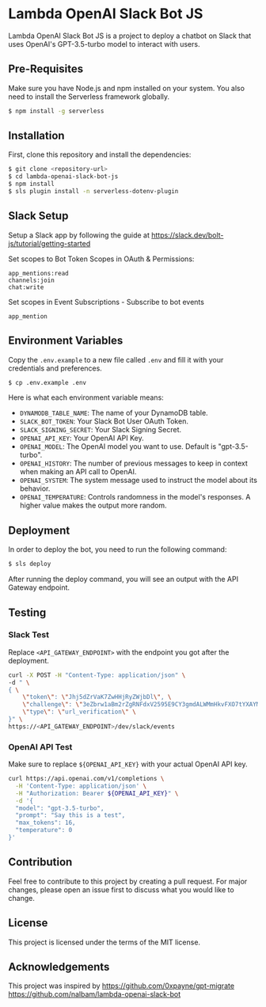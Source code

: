 # Lambda OpenAI Slack Bot JS

Lambda OpenAI Slack Bot JS is a project to deploy a chatbot on Slack that uses OpenAI's GPT-3.5-turbo model to interact with users.

## Pre-Requisites

Make sure you have Node.js and npm installed on your system. You also need to install the Serverless framework globally.

```bash
$ npm install -g serverless
```

## Installation

First, clone this repository and install the dependencies:

```bash
$ git clone <repository-url>
$ cd lambda-openai-slack-bot-js
$ npm install
$ sls plugin install -n serverless-dotenv-plugin
```

## Slack Setup

Setup a Slack app by following the guide at https://slack.dev/bolt-js/tutorial/getting-started

Set scopes to Bot Token Scopes in OAuth & Permissions:

```
app_mentions:read
channels:join
chat:write
```

Set scopes in Event Subscriptions - Subscribe to bot events

```
app_mention
```

## Environment Variables

Copy the `.env.example` to a new file called `.env` and fill it with your credentials and preferences.

```bash
$ cp .env.example .env
```

Here is what each environment variable means:

- `DYNAMODB_TABLE_NAME`: The name of your DynamoDB table.
- `SLACK_BOT_TOKEN`: Your Slack Bot User OAuth Token.
- `SLACK_SIGNING_SECRET`: Your Slack Signing Secret.
- `OPENAI_API_KEY`: Your OpenAI API Key.
- `OPENAI_MODEL`: The OpenAI model you want to use. Default is "gpt-3.5-turbo".
- `OPENAI_HISTORY`: The number of previous messages to keep in context when making an API call to OpenAI.
- `OPENAI_SYSTEM`: The system message used to instruct the model about its behavior.
- `OPENAI_TEMPERATURE`: Controls randomness in the model's responses. A higher value makes the output more random.

## Deployment

In order to deploy the bot, you need to run the following command:

```bash
$ sls deploy
```

After running the deploy command, you will see an output with the API Gateway endpoint.

## Testing

### Slack Test

Replace `<API_GATEWAY_ENDPOINT>` with the endpoint you got after the deployment.

```bash
curl -X POST -H "Content-Type: application/json" \
-d " \
{ \
    \"token\": \"Jhj5dZrVaK7ZwHHjRyZWjbDl\", \
    \"challenge\": \"3eZbrw1aBm2rZgRNFdxV2595E9CY3gmdALWMmHkvFXO7tYXAYM8P\", \
    \"type\": \"url_verification\" \
}" \
https://<API_GATEWAY_ENDPOINT>/dev/slack/events
```

### OpenAI API Test

Make sure to replace `${OPENAI_API_KEY}` with your actual OpenAI API key.

```bash
curl https://api.openai.com/v1/completions \
  -H 'Content-Type: application/json' \
  -H "Authorization: Bearer ${OPENAI_API_KEY}" \
  -d '{
  "model": "gpt-3.5-turbo",
  "prompt": "Say this is a test",
  "max_tokens": 16,
  "temperature": 0
}'
```

## Contribution

Feel free to contribute to this project by creating a pull request. For major changes, please open an issue first to discuss what you would like to change.

## License

This project is licensed under the terms of the MIT license.

## Acknowledgements

This project was inspired by 
https://github.com/0xpayne/gpt-migrate
https://github.com/nalbam/lambda-openai-slack-bot
